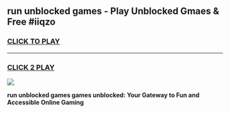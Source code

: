 
## run unblocked games - Play Unblocked Gmaes & Free #iiqzo
<h3>
<a href="https://premium.freeplayer.one?title=run_unblocked_games&ref=03M">CLICK TO PLAY</a></h3>
<hr>

<h3>
<a href="https://premium.freeplayer.one?title=run_unblocked_games&ref=03M">CLICK 2 PLAY</a>
  
</h3>

<a href="https://premium.freeplayer.one?title=run_unblocked_games&ref=03M"><img src="https://clearcache.store/games.png"></a>


**run unblocked games games unblocked: Your Gateway to Fun and Accessible Online Gaming**
